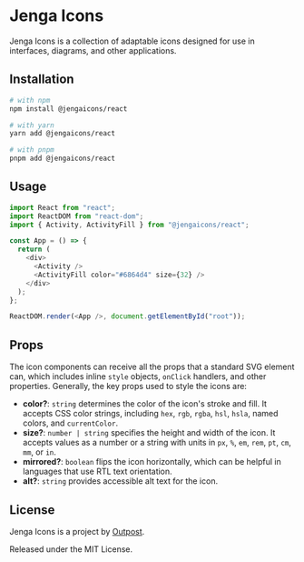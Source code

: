 # Jenga Icons

Jenga Icons is a collection of adaptable icons designed for use in interfaces, diagrams, and other applications.

## Installation

```sh
# with npm
npm install @jengaicons/react

# with yarn
yarn add @jengaicons/react

# with pnpm
pnpm add @jengaicons/react
```

## Usage

```js
import React from "react";
import ReactDOM from "react-dom";
import { Activity, ActivityFill } from "@jengaicons/react";

const App = () => {
  return (
    <div>
      <Activity />
      <ActivityFill color="#6864d4" size={32} />
    </div>
  );
};

ReactDOM.render(<App />, document.getElementById("root"));
```

## Props

The icon components can receive all the props that a standard SVG element can, which includes inline `style` objects, `onClick` handlers, and other properties. Generally, the key props used to style the icons are:

- **color?**: `string` determines the color of the icon's stroke and fill. It accepts CSS color strings, including `hex`, `rgb`, `rgba`, `hsl`, `hsla`, named colors, and `currentColor`.
- **size?**: `number | string` specifies the height and width of the icon. It accepts values as a number or a string with units in `px`, `%`, `em`, `rem`, `pt`, `cm`, `mm`, or `in`.
- **mirrored?**: `boolean` flips the icon horizontally, which can be helpful in languages that use RTL text orientation.
- **alt?**: `string` provides accessible alt text for the icon.

## License

Jenga Icons is a project by [Outpost](https://outpost.run).

Released under the MIT License.
